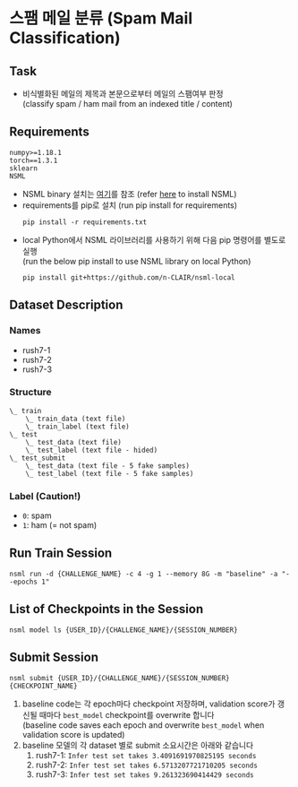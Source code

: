 # 스팸 메일 분류 (Spam Mail Classification)

## Task
+ 비식별화된 메일의 제목과 본문으로부터 메일의 스팸여부 판정<br/>(classify spam / ham mail from an indexed title / content)

## Requirements
```
numpy>=1.18.1
torch==1.3.1
sklearn
NSML
```
+ NSML binary 설치는 [여기](https://airush.nsml.navercorp.com/download)를 참조 (refer [here](https://airush.nsml.navercorp.com/download) to install NSML)
+ requirements를 pip로 설치 (run pip install for requirements)
  ```
  pip install -r requirements.txt
  ```
+ local Python에서 NSML 라이브러리를 사용하기 위해 다음 pip 명령어를 별도로 실행<br/>(run the below pip install to use NSML library on local Python)
  ```
  pip install git+https://github.com/n-CLAIR/nsml-local
  ```

## Dataset Description
### Names
+ rush7-1
+ rush7-2
+ rush7-3

### Structure
```
\_ train
    \_ train_data (text file)
    \_ train_label (text file)
\_ test
    \_ test_data (text file)
    \_ test_label (text file - hided)
\_ test_submit
    \_ test_data (text file - 5 fake samples)
    \_ test_label (text file - 5 fake samples) 
```

### Label (Caution!)
+ `0`: spam
+ `1`: ham (= not spam)

## Run Train Session
```
nsml run -d {CHALLENGE_NAME} -c 4 -g 1 --memory 8G -m "baseline" -a "--epochs 1"
```

## List of Checkpoints in the Session
```
nsml model ls {USER_ID}/{CHALLENGE_NAME}/{SESSION_NUMBER}
```

## Submit Session
```
nsml submit {USER_ID}/{CHALLENGE_NAME}/{SESSION_NUMBER} {CHECKPOINT_NAME}
```
1. baseline code는 각 epoch마다 checkpoint 저장하며, validation score가 갱신될 때마다 `best_model` checkpoint를 overwrite 합니다<br/>(baseline code saves each epoch and overwrite `best_model` when validation score is updated)
2. baseline 모델의 각 dataset 별로 submit 소요시간은 아래와 같습니다
    1. rush7-1: `Infer test set takes 3.4091691970825195 seconds`
    2. rush7-2: `Infer test set takes 6.5713207721710205 seconds`
    3. rush7-3: `Infer test set takes 9.261323690414429 seconds`
